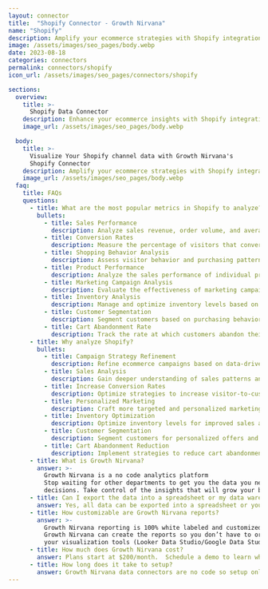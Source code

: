 ```yaml
---
layout: connector
title:  "Shopify Connector - Growth Nirvana"
name: "Shopify"
description: Amplify your ecommerce strategies with Shopify integration, gaining actionable insights from sales data analysis.
image: /assets/images/seo_pages/body.webp
date: 2023-08-18
categories: connectors
permalink: connectors/shopify
icon_url: /assets/images/seo_pages/connectors/shopify

sections:
  overview:
    title: >-
      Shopify Data Connector
    description: Enhance your ecommerce insights with Shopify integration. Seamlessly merge marketing data, unlocking insights that shape campaign strategies, sales analysis, and operational excellence.
    image_url: /assets/images/seo_pages/body.webp

  body:
    title: >-
      Visualize Your Shopify channel data with Growth Nirvana's
      Shopify Connector
    description: Amplify your ecommerce strategies with Shopify integration, gaining actionable insights from sales data analysis.
    image_url: /assets/images/seo_pages/body.webp
  faq:
    title: FAQs
    questions:
      - title: What are the most popular metrics in Shopify to analyze?
        bullets:
          - title: Sales Performance
            description: Analyze sales revenue, order volume, and average order value.
          - title: Conversion Rates
            description: Measure the percentage of visitors that convert into customers.
          - title: Shopping Behavior Analysis
            description: Assess visitor behavior and purchasing patterns.
          - title: Product Performance
            description: Analyze the sales performance of individual products.
          - title: Marketing Campaign Analysis
            description: Evaluate the effectiveness of marketing campaigns on sales.
          - title: Inventory Analysis
            description: Manage and optimize inventory levels based on sales data.
          - title: Customer Segmentation
            description: Segment customers based on purchasing behavior and preferences.
          - title: Cart Abandonment Rate
            description: Track the rate at which customers abandon their shopping carts.
      - title: Why analyze Shopify?
        bullets:
          - title: Campaign Strategy Refinement
            description: Refine ecommerce campaigns based on data-driven insights.
          - title: Sales Analysis
            description: Gain deeper understanding of sales patterns and customer preferences.
          - title: Increase Conversion Rates
            description: Optimize strategies to increase visitor-to-customer conversion rates.
          - title: Personalized Marketing
            description: Craft more targeted and personalized marketing campaigns.
          - title: Inventory Optimization
            description: Optimize inventory levels for improved sales and customer satisfaction.
          - title: Customer Segmentation
            description: Segment customers for personalized offers and recommendations.
          - title: Cart Abandonment Reduction
            description: Implement strategies to reduce cart abandonment rates and recover lost sales.
      - title: What is Growth Nirvana?
        answer: >-
          Growth Nirvana is a no code analytics platform 
          Stop waiting for other departments to get you the data you need to make critical business 
          decisions. Take control of the insights that will grow your business.
      - title: Can I export the data into a spreadsheet or my data warehouse?
        answer: Yes, all data can be exported into a spreadsheet or your data warehouse (Google BigQuery, AWS, Snowflake, Azure, etc)
      - title: How customizable are Growth Nirvana reports?
        answer: >-
          Growth Nirvana reporting is 100% white labeled and customized to your specifications.
          Growth Nirvana can create the reports so you don’t have to or you can connect
          your visualization tools (Looker Data Studio/Google Data Studio, Tableau, PowerBI, etc) to Growth Nirvana.
      - title: How much does Growth Nirvana cost?
        answer: Plans start at $200/month.  Schedule a demo to learn what plan is best for you.
      - title: How long does it take to setup?
        answer: Growth Nirvana data connectors are no code so setup only requires a few clicks.
---
```


